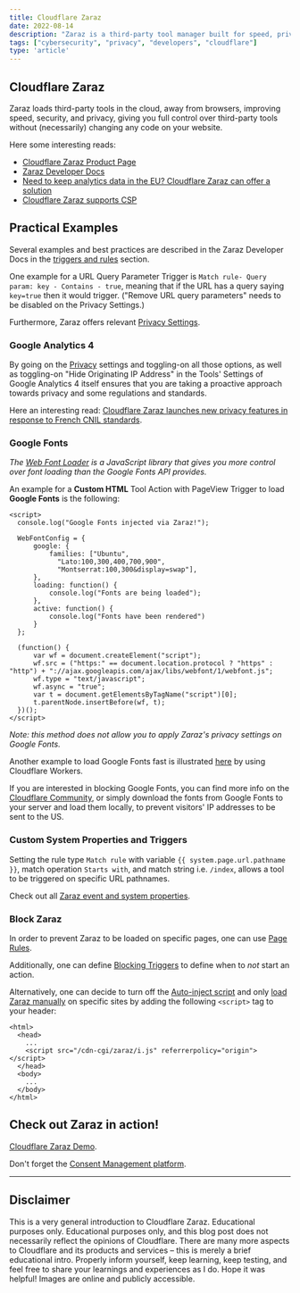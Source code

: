 ```yaml
---
title: Cloudflare Zaraz
date: 2022-08-14
description: "Zaraz is a third-party tool manager built for speed, privacy, and security."
tags: ["cybersecurity", "privacy", "developers", "cloudflare"]
type: 'article'
---
```


## Cloudflare Zaraz

Zaraz loads third-party tools in the cloud, away from browsers, improving speed, security, and privacy, giving you full control over third-party tools without (necessarily) changing any code on your website.

Here some interesting reads:
* [Cloudflare Zaraz Product Page](https://www.cloudflare.com/products/zaraz/)
* [Zaraz Developer Docs](https://developers.cloudflare.com/zaraz/)
* [Need to keep analytics data in the EU? Cloudflare Zaraz can offer a solution](https://blog.cloudflare.com/keep-analytics-tracking-data-in-the-eu-cloudflare-zaraz/)
* [Cloudflare Zaraz supports CSP](https://blog.cloudflare.com/cloudflare-zaraz-supports-csp/)

## Practical Examples

Several examples and best practices are described in the Zaraz Developer Docs in the [triggers and rules](https://developers.cloudflare.com/zaraz/reference/triggers/) section.

One example for a URL Query Parameter Trigger is `Match rule- Query param: key - Contains - true`, meaning that if the URL has a query saying `key=true` then it would trigger. ("Remove URL query parameters" needs to be disabled on the Privacy Settings.)

Furthermore, Zaraz offers relevant [Privacy Settings](https://developers.cloudflare.com/zaraz/reference/settings/#privacy).

### Google Analytics 4

By going on the [Privacy](https://dash.cloudflare.com/?to=/:account/:zone/zaraz/settings) settings and toggling-on all those options, as well as toggling-on "Hide Originating IP Address" in the Tools' Settings of Google Analytics 4 itself ensures that you are taking a proactive approach towards privacy and some regulations and standards.

Here an interesting read: [Cloudflare Zaraz launches new privacy features in response to French CNIL standards](https://blog.cloudflare.com/zaraz-privacy-features-in-response-to-cnil/).

### Google Fonts

_The [Web Font Loader](https://github.com/typekit/webfontloader) is a JavaScript library that gives you more control over font loading than the Google Fonts API provides._

An example for a **Custom HTML** Tool Action with PageView Trigger to load **Google Fonts** is the following:
```
<script>
  console.log("Google Fonts injected via Zaraz!");

  WebFontConfig = {
      google: {
          families: ["Ubuntu", 
            "Lato:100,300,400,700,900", 
            "Montserrat:100,300&display=swap"],
      },
      loading: function() {
          console.log("Fonts are being loaded");
      },
      active: function() {
          console.log("Fonts have been rendered")
      }
  };

  (function() {
      var wf = document.createElement("script");
      wf.src = ("https:" == document.location.protocol ? "https" : "http") + "://ajax.googleapis.com/ajax/libs/webfont/1/webfont.js";
      wf.type = "text/javascript";
      wf.async = "true";
      var t = document.getElementsByTagName("script")[0];
      t.parentNode.insertBefore(wf, t);
  })(); 
</script>
```

_Note: this method does not allow you to apply Zaraz's privacy settings on Google Fonts._

Another example to load Google Fonts fast is illustrated [here](https://github.com/cloudflare/templates/tree/main/examples/fast-google-fonts) by using Cloudflare Workers.

If you are interested in blocking Google Fonts, you can find more info on the [Cloudflare Community](https://community.cloudflare.com/t/completely-block-google-fonts-from-loading/416440), or simply download the fonts from Google Fonts to your server and load them locally, to prevent visitors' IP addresses to be sent to the US.

### Custom System Properties and Triggers

Setting the rule type `Match rule` with variable `{{ system.page.url.pathname }}`, match operation `Starts with`, and match string i.e. `/index`, allows a tool to be triggered on specific URL pathnames.

Check out all [Zaraz event and system properties](https://developers.cloudflare.com/zaraz/reference/properties-reference/).

### Block Zaraz

In order to prevent Zaraz to be loaded on specific pages, one can use [Page Rules](https://developers.cloudflare.com/zaraz/advanced/block-zaraz/).

Additionally, one can define [Blocking Triggers](https://developers.cloudflare.com/zaraz/advanced/blocking-triggers/) to define when to _not_ start an action.

Alternatively, one can decide to turn off the [Auto-inject script](https://developers.cloudflare.com/zaraz/reference/settings/#auto-inject-script) and only [load Zaraz manually](https://developers.cloudflare.com/zaraz/advanced/load-zaraz-manually/) on specific sites by adding the following `<script>` tag to your header:
```
<html>
  <head>
    ...
    <script src="/cdn-cgi/zaraz/i.js" referrerpolicy="origin"></script>
  </head>
  <body>
    ...
  </body>
</html>
```

## Check out Zaraz in action! 

[Cloudflare Zaraz Demo](https://performance.cf-testing.com/zaraz.html).

Don't forget the [Consent Management platform](https://developers.cloudflare.com/zaraz/consent-management/).

* * * *

## Disclaimer

This is a very general introduction to Cloudflare Zaraz. Educational purposes only. Educational purposes only, and this blog post does not necessarily reflect the opinions of Cloudflare. There are many more aspects to Cloudflare and its products and services – this is merely a brief educational intro. Properly inform yourself, keep learning, keep testing, and feel free to share your learnings and experiences as I do. Hope it was helpful! Images are online and publicly accessible.
